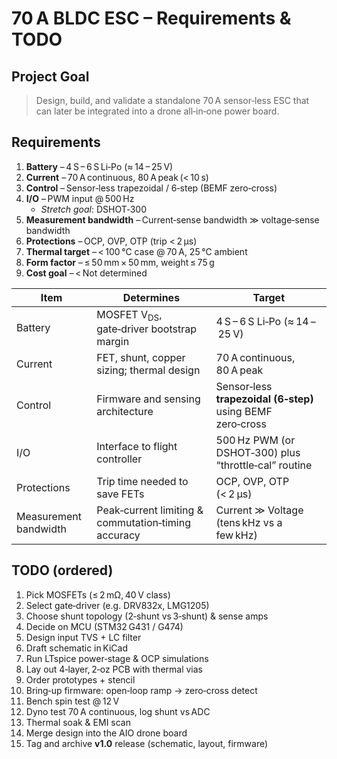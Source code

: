 # 70 A BLDC ESC – Requirements & TODO

## Project Goal
> Design, build, and validate a standalone 70 A sensor‑less ESC that can later be integrated into a drone all‑in‑one power board.


## Requirements
1. **Battery** – 4 S – 6 S Li‑Po (≈ 14 – 25 V)  
2. **Current** – 70 A continuous, 80 A peak (< 10 s)  
3. **Control** – Sensor‑less trapezoidal / 6‑step (BEMF zero‑cross)  
4. **I/O** – PWM input @ 500 Hz  
   - *Stretch goal*: DSHOT‑300  
5. **Measurement bandwidth** – Current‑sense bandwidth ≫ voltage‑sense bandwidth  
6. **Protections** – OCP, OVP, OTP (trip < 2 µs)  
7. **Thermal target** – < 100 °C case @ 70 A, 25 °C ambient  
8. **Form factor** – ≤ 50 mm × 50 mm, weight ≤ 75 g  
9. **Cost goal** – < Not determined  


| Item                  | Determines                                                    | Target                                                     |
|-----------------------|---------------------------------------------------------------|------------------------------------------------------------|
| Battery               | MOSFET V<sub>DS</sub>, gate‑driver bootstrap margin           | 4 S – 6 S Li‑Po (≈ 14 – 25 V)                              |
| Current               | FET, shunt, copper sizing; thermal design                     | 70 A continuous, 80 A peak                                 |
| Control               | Firmware and sensing architecture                             | Sensor‑less **trapezoidal (6‑step)** using BEMF zero‑cross |
| I/O                   | Interface to flight controller                                | 500 Hz PWM (or DSHOT‑300) plus “throttle‑cal” routine      |
| Protections           | Trip time needed to save FETs                                 | OCP, OVP, OTP (< 2 µs)                                     |
| Measurement bandwidth | Peak‑current limiting & commutation‑timing accuracy           | Current ≫ Voltage (tens kHz vs a few kHz)                  |



## TODO (ordered)
1. Pick MOSFETs (≤ 2 mΩ, 40 V class)  
2. Select gate‑driver (e.g. DRV832x, LMG1205)  
3. Choose shunt topology (2‑shunt vs 3‑shunt) & sense amps  
4. Decide on MCU (STM32 G431 / G474)  
5. Design input TVS + LC filter  
6. Draft schematic in KiCad  
7. Run LTspice power‑stage & OCP simulations  
8. Lay out 4‑layer, 2‑oz PCB with thermal vias  
9. Order prototypes + stencil  
10. Bring‑up firmware: open‑loop ramp → zero‑cross detect  
11. Bench spin test @ 12 V  
12. Dyno test 70 A continuous, log shunt vs ADC  
13. Thermal soak & EMI scan  
14. Merge design into the AIO drone board  
15. Tag and archive **v1.0** release (schematic, layout, firmware)
